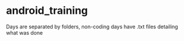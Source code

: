 # android_training

Days are separated by folders, non-coding days have .txt files detailing what was done
